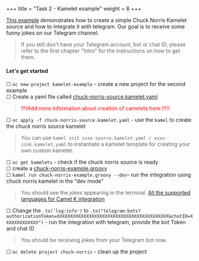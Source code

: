 +++
title = "Task 2 - Kamelet example"
weight = 8
+++

[This example](https://github.com/nexus-Six/camelk-integration-workshop/tree/master/02-kamelets-examples/chuck-norris-example) demonstrates how to create a simple Chuck Norris Kamelet source and how to integrate it with telegram. Our goal is to receive some funny jokes on our Telegram channel.

> If you still don't have your Telegram account, bot or chat ID, please refer to the first chapter "Intro" for the instructions on how to get them. 

#### Let's get started

&#9744; `oc new-project kamelet-example` - create a new project for the second example \
&#9744; Create a yaml file called [chuck-norris-source.kamelet.yaml](https://github.com/nexus-Six/camelk-integration-workshop/blob/master/02-kamelets-examples/chuck-norris-example/chuck-norris-source.kamelet.yaml) 
> <span style="color:red">!!!!Add more information about creation of camelets here.!!!!!</span>

&#9744; `oc apply -f chuck-norris-source.kamelet.yaml` - use the `kamel` to create the chuck norris source kamelet 
> You can use `kamel init xxxx-source.kamelet.yaml / xxxx-sink.kamelet.yaml` to instantiate a kamelet template for creating your own custom kamelet. 

&#9744; `oc get kamelets` - check if the chuck norris source is ready \
&#9744; create a [chuck-norris-example.groovy](https://github.com/nexus-Six/camelk-integration-workshop/blob/master/02-kamelets-examples/chuck-norris-example/chuck-norris-example.groovy) \
&#9744; `kamel run chuck-norris-example.groovy --dev`- run the integration using chuck norris kamelet in the "dev mode" 
> You should see the jokes appearing in the terminal. 
> [All the supported languages for Camel K integration](https://camel.apache.org/camel-k/1.8.x/languages/languages.html)

&#9744; Change the `.to('log:info')` to `.to("telegram:bots?authorizationToken=XXXXXXXXXXXXXXXXXXXXXXXXXXXXXXXXXXXXXXXXXX&chatID=XXXXXXXXXXXXX")`  - run the integration with telegram, provide the bot Token and chat ID 
> You should be receiving jokes from your Telegram bot now.

&#9744; `oc delete project chuck-norris` - clean up the project
